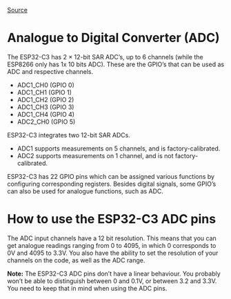 [Source](https://www.studiopieters.nl/esp32-c3-pinout/)

# Analogue to Digital Converter (ADC)
The ESP32-C3 has 2 × 12-bit SAR ADC’s, up to 6 channels (while the ESP8266 only has 1x 10 bits ADC). These are the GPIO’s that can be used as ADC and respective channels.

- ADC1_CH0 (GPIO 0)
- ADC1_CH1 (GPIO 1)
- ADC1_CH2 (GPIO 2)
- ADC1_CH3 (GPIO 3)
- ADC1_CH4 (GPIO 4)
- ADC2_CH0 (GPIO 5)

ESP32-C3 integrates two 12-bit SAR ADCs.
- ADC1 supports measurements on 5 channels, and is factory-calibrated.
- ADC2 supports measurements on 1 channel, and is not factory-calibrated.

ESP32-C3 has 22 GPIO pins which can be assigned various functions by configuring corresponding registers. Besides digital signals, some GPIO’s can also be used for analogue functions, such as ADC.

# How to use the ESP32-C3 ADC pins
The ADC input channels have a 12 bit resolution. This means that you can get analogue readings ranging from 0 to 4095, in which 0 corresponds to 0V and 4095 to 3.3V. You also have the ability to set the resolution of your channels on the code, as well as the ADC range.

**Note:** The ESP32-C3 ADC pins don’t have a linear behaviour. You probably won’t be able to distinguish between 0 and 0.1V, or between 3.2 and 3.3V. You need to keep that in mind when using the ADC pins.